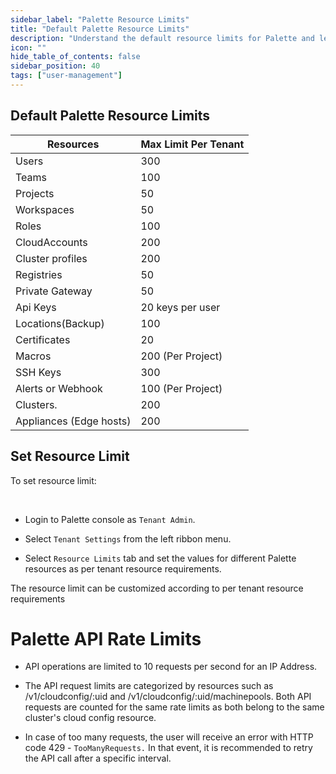 ```yaml
---
sidebar_label: "Palette Resource Limits"
title: "Default Palette Resource Limits"
description: "Understand the default resource limits for Palette and learn how to set resource limits for your Palette tenant."
icon: ""
hide_table_of_contents: false
sidebar_position: 40
tags: ["user-management"]
---
```




## Default Palette Resource Limits

|Resources           |  Max Limit Per Tenant|
|--------------------|----------------------|
|Users               |     300              |
|Teams               |     100              |
|Projects            |      50              |
|Workspaces          |      50              |
|Roles               |     100              |
|CloudAccounts       |     200              |
|Cluster profiles    |     200              |
|Registries          |      50              |
|Private Gateway     |      50              |
|Api Keys            |   20 keys per user   |
|Locations(Backup)   |      100             |
|Certificates        |       20             |
|Macros              |      200 (Per Project)|
|SSH Keys            |      300              |
|Alerts or Webhook   |   100 (Per Project)   |
|Clusters.           |      200              |
|Appliances (Edge hosts)|      200              |  

## Set Resource Limit 

To set resource limit:

<br />

* Login to Palette console as `Tenant Admin`.


* Select `Tenant Settings` from the left ribbon menu.


* Select `Resource Limits` tab and set the values for different Palette resources as per tenant resource requirements.
 
<InfoBox>
The resource limit can be customized according to per tenant resource requirements 
</InfoBox>

# Palette API Rate Limits

* API operations are limited to 10 requests per second for an IP Address.


* The API request limits are categorized by resources such as /v1/cloudconfig/:uid and /v1/cloudconfig/:uid/machinepools. Both API requests are counted for the same rate limits as both belong to the same cluster's cloud config resource.


* In case of too many requests, the user will receive an error with HTTP code 429 - `TooManyRequests.` In that event, it is recommended to retry the API call after a specific interval.

<br />
<br />
